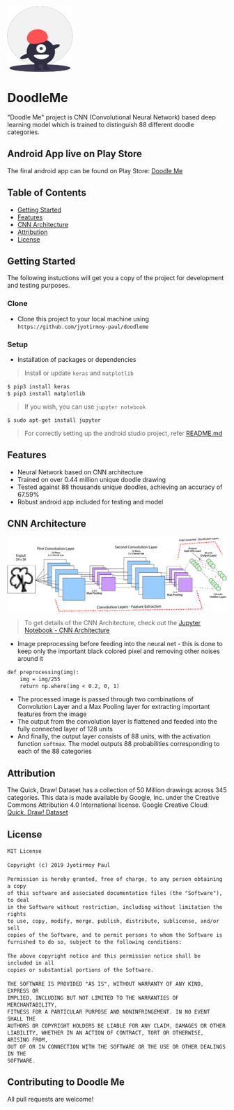 <img src="https://github.com/jyotirmoy-paul/DoodleMe/blob/master/drawable-assets/icon.png" width="150" />

# DoodleMe
"Doodle Me" project is CNN (Convolutional Neural Network) based deep learning model which is trained to distinguish 88 different doodle categories.

## Android App live on Play Store
The final android app can be found on Play Store: [Doodle Me](https://play.google.com/store/apps/details?id=paul.cipherresfeber.doodleme)

## Table of Contents
- [Getting Started](#getting-started)
- [Features](#features)
- [CNN Architecture](#cnn-architecture)
- [Attribution](#attribution)
- [License](#license)

## Getting Started
The following instuctions will get you a copy of the project for development and testing purposes.

### Clone
- Clone this project to your local machine using `https://github.com/jyotirmoy-paul/doodleme`

### Setup
- Installation of packages or dependencies
> Install or update `keras` and `matplotlib`
```shell
$ pip3 install keras
$ pip3 install matplotlib
```
> If you wish, you can use `jupyter notebook`
```shell
$ sudo apt-get install jupyter
```
> For correctly setting up the android studio project, refer [README.md]()

## Features
- Neural Network based on CNN architecture
- Trained on over 0.44 million unique doodle drawing
- Tested against 88 thousands unique doodles, achieving an accuracy of 67.59%
- Robust android app included for testing and model

## CNN Architecture

<img src="https://github.com/jyotirmoy-paul/DoodleMe/blob/master/drawable-assets/cnn-architecture.png"/>

> To get details of the CNN Architecture, check out the [Jupyter Notebook - CNN Architecture](https://github.com/jyotirmoy-paul/DoodleMe/blob/master/cnn_model_v5_28.ipynb)

- Image preprocessing before feeding into the neural net - this is done to keep only the important black colored pixel and removing other noises around it
```
def preprocessing(img):
    img = img/255
    return np.where(img < 0.2, 0, 1)
```
- The processed image is passed through two combinations of Convolution Layer and a Max Pooling layer for extracting important features from the image
- The output from the convolution layer is flattened and feeded into the fully connected layer of 128 units
- And finally, the output layer consists of 88 units, with the activation function `softmax`. The model outputs 88 probabilities corresponding to each of the 88 categories

## Attribution

The Quick, Draw! Dataset has a collection of 50 Million drawings across 345 categories.
This data is made available by Google, Inc. under the Creative Commons Attribution 4.0 International license.
Google Creative Cloud: [Quick, Draw! Dataset](https://github.com/googlecreativelab/quickdraw-dataset)


## License
```
MIT License

Copyright (c) 2019 Jyotirmoy Paul

Permission is hereby granted, free of charge, to any person obtaining a copy
of this software and associated documentation files (the "Software"), to deal
in the Software without restriction, including without limitation the rights
to use, copy, modify, merge, publish, distribute, sublicense, and/or sell
copies of the Software, and to permit persons to whom the Software is
furnished to do so, subject to the following conditions:

The above copyright notice and this permission notice shall be included in all
copies or substantial portions of the Software.

THE SOFTWARE IS PROVIDED "AS IS", WITHOUT WARRANTY OF ANY KIND, EXPRESS OR
IMPLIED, INCLUDING BUT NOT LIMITED TO THE WARRANTIES OF MERCHANTABILITY,
FITNESS FOR A PARTICULAR PURPOSE AND NONINFRINGEMENT. IN NO EVENT SHALL THE
AUTHORS OR COPYRIGHT HOLDERS BE LIABLE FOR ANY CLAIM, DAMAGES OR OTHER
LIABILITY, WHETHER IN AN ACTION OF CONTRACT, TORT OR OTHERWISE, ARISING FROM,
OUT OF OR IN CONNECTION WITH THE SOFTWARE OR THE USE OR OTHER DEALINGS IN THE
SOFTWARE.
```

## Contributing to Doodle Me
All pull requests are welcome!


